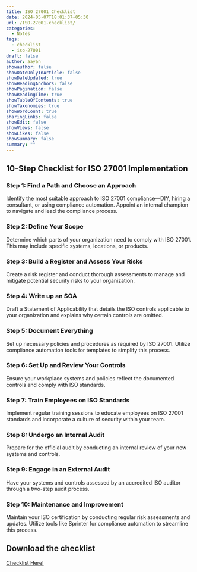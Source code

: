 ```yaml
---
title: ISO 27001 Checklist
date: 2024-05-07T18:01:37+05:30
url: /ISO-27001-checklist/
categories:
  - Notes
tags:
  - checklist
  - iso-27001
draft: false
author: aayan
showauthor: false
showDateOnlyInArticle: false
showDateUpdated: true
showHeadingAnchors: false
showPagination: false
showReadingTime: true
showTableOfContents: true
showTaxonomies: true
showWordCount: true
sharingLinks: false
showEdit: false
showViews: false
showLikes: false
showSummary: false
summary: ""
---
```



## 10-Step Checklist for ISO 27001 Implementation
### Step 1: Find a Path and Choose an Approach
Identify the most suitable approach to ISO 27001 compliance—DIY, hiring a consultant, or using compliance automation. Appoint an internal champion to navigate and lead the compliance process.

### Step 2: Define Your Scope
Determine which parts of your organization need to comply with ISO 27001. This may include specific systems, locations, or products.

### Step 3: Build a Register and Assess Your Risks
Create a risk register and conduct thorough assessments to manage and mitigate potential security risks to your organization.

### Step 4: Write up an SOA
Draft a Statement of Applicability that details the ISO controls applicable to your organization and explains why certain controls are omitted.

### Step 5: Document Everything
Set up necessary policies and procedures as required by ISO 27001. Utilize compliance automation tools for templates to simplify this process.

### Step 6: Set Up and Review Your Controls
Ensure your workplace systems and policies reflect the documented controls and comply with ISO standards.

### Step 7: Train Employees on ISO Standards
Implement regular training sessions to educate employees on ISO 27001 standards and incorporate a culture of security within your team.

### Step 8: Undergo an Internal Audit
Prepare for the official audit by conducting an internal review of your new systems and controls.

### Step 9: Engage in an External Audit
Have your systems and controls assessed by an accredited ISO auditor through a two-step audit process.

### Step 10: Maintenance and Improvement
Maintain your ISO certification by conducting regular risk assessments and updates. Utilize tools like Sprinter for compliance automation to streamline this process.


## Download the checklist 

[Checklist Here!](https://github.com/Incident-Clarity/incident-clarity-assets/blob/main/pdfs/ISO-27001-Audit-Checklist.pdf?raw=true)

